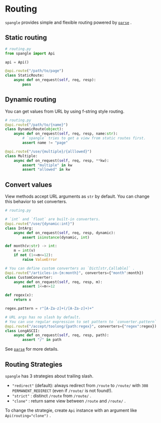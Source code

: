 # Routing

`spangle` provides simple and flexible routing powered by [`parse`](https://github.com/r1chardj0n3s/parse) .

## Static routing

```python
# routing.py
from spangle import Api

api = Api()

@api.route("/path/to/page")
class StaticRoute:
    async def on_request(self, req, resp):
        pass
```

## Dynamic routing

You can get values from URL by using f-string style routing.

```python
# routing.py
@api.route("/path/to/{name}")
class DynamicRoute(object):
    async def on_request(self, req, resp, name:str):
        # `spangle` tries to get a view from static routes first.
        assert name != "page"

@api.route("/use/{multiple}/{alllowed}")
class Multiple:
    async def on_request(self, req, resp, **kw):
        assert "multiple" in kw
        assert "allowed" in kw

```

## Convert values
View methods accept URL arguments as `str` by default. You can change this behavior to set converters.

```python
# routing.py

# `int` and `float` are built-in converters.
@api.route("/use/{dynamic:int}")
class IntArg:
    async def on_request(self, req, resp, dynamic):
        assert isinstance(dynamic, int)

def month(v:str) -> int:
    m = int(v)
    if not (1<=m<=12):
        raise ValueError

# You can define custom converters as `Dict[str,Callable]` .
@api.route("/articles-in-{m:month}", converters={"month":month})
class CustomConverter:
    async def on_request(self, req, resp, m):
        assert 1<=m<=12

def regex(x):
    return x

regex.pattern = r"[A-Za-z]+(/[A-Za-z]+)+"

# URL args has no slash by default.
# You can use regular expression to set pattern to `converter.pattern` .
@api.route("/accept/toolong/{path:regex}", converters={"regex":regex})
class LongASCII:
    async def on_request(self, req, resp, path):
        assert "/" in path

```

See [`parse`](https://github.com/r1chardj0n3s/parse) for more details.

## Routing Strategies

`spangle` has 3 strategies about trailing slash.

* `"redirect"` (default): always redirect from `/route` to `/route/` with `308 PERMANENT_REDIRECT` (even if `/route/` is not found!).
* `"strict"` : distinct `/route` from `/route/` .
* `"clone"` : return same view between `/route` and `/route/` .

To change the strategie, create `Api` instance with an argument like `Api(routing="clone")` .
